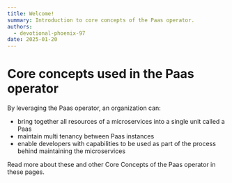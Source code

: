 ```yaml
---
title: Welcome!
summary: Introduction to core concepts of the Paas operator.
authors:
  - devotional-phoenix-97
date: 2025-01-20
---
```


# Core concepts used in the Paas operator

By leveraging the Paas operator, an organization can:

- bring together all resources of a microservices into a single unit called a Paas
- maintain multi tenancy between Paas instances
- enable developers with capabilities to be used as part of the process behind maintaining the microservices

Read more about these and other Core Concepts of the Paas operator in these pages.
